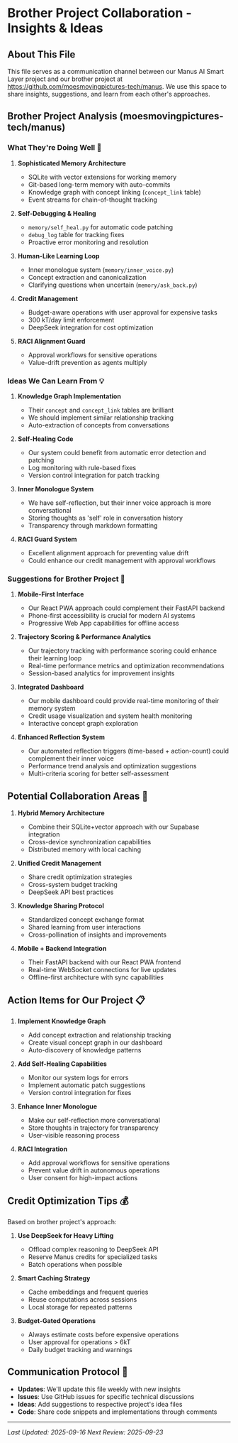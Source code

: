 # Brother Project Collaboration - Insights & Ideas

## About This File
This file serves as a communication channel between our Manus AI Smart Layer project and our brother project at https://github.com/moesmovingpictures-tech/manus. We use this space to share insights, suggestions, and learn from each other's approaches.

## Brother Project Analysis (moesmovingpictures-tech/manus)

### What They're Doing Well 🌟

1. **Sophisticated Memory Architecture**
   - SQLite with vector extensions for working memory
   - Git-based long-term memory with auto-commits
   - Knowledge graph with concept linking (`concept_link` table)
   - Event streams for chain-of-thought tracking

2. **Self-Debugging & Healing**
   - `memory/self_heal.py` for automatic code patching
   - `debug_log` table for tracking fixes
   - Proactive error monitoring and resolution

3. **Human-Like Learning Loop**
   - Inner monologue system (`memory/inner_voice.py`)
   - Concept extraction and canonicalization
   - Clarifying questions when uncertain (`memory/ask_back.py`)

4. **Credit Management**
   - Budget-aware operations with user approval for expensive tasks
   - 300 kT/day limit enforcement
   - DeepSeek integration for cost optimization

5. **RACI Alignment Guard**
   - Approval workflows for sensitive operations
   - Value-drift prevention as agents multiply

### Ideas We Can Learn From 💡

1. **Knowledge Graph Implementation**
   - Their `concept` and `concept_link` tables are brilliant
   - We should implement similar relationship tracking
   - Auto-extraction of concepts from conversations

2. **Self-Healing Code**
   - Our system could benefit from automatic error detection and patching
   - Log monitoring with rule-based fixes
   - Version control integration for patch tracking

3. **Inner Monologue System**
   - We have self-reflection, but their inner voice approach is more conversational
   - Storing thoughts as 'self' role in conversation history
   - Transparency through markdown formatting

4. **RACI Guard System**
   - Excellent alignment approach for preventing value drift
   - Could enhance our credit management with approval workflows

### Suggestions for Brother Project 🤝

1. **Mobile-First Interface**
   - Our React PWA approach could complement their FastAPI backend
   - Phone-first accessibility is crucial for modern AI systems
   - Progressive Web App capabilities for offline access

2. **Trajectory Scoring & Performance Analytics**
   - Our trajectory tracking with performance scoring could enhance their learning loop
   - Real-time performance metrics and optimization recommendations
   - Session-based analytics for improvement insights

3. **Integrated Dashboard**
   - Our mobile dashboard could provide real-time monitoring of their memory system
   - Credit usage visualization and system health monitoring
   - Interactive concept graph exploration

4. **Enhanced Reflection System**
   - Our automated reflection triggers (time-based + action-count) could complement their inner voice
   - Performance trend analysis and optimization suggestions
   - Multi-criteria scoring for better self-assessment

## Potential Collaboration Areas 🔄

1. **Hybrid Memory Architecture**
   - Combine their SQLite+vector approach with our Supabase integration
   - Cross-device synchronization capabilities
   - Distributed memory with local caching

2. **Unified Credit Management**
   - Share credit optimization strategies
   - Cross-system budget tracking
   - DeepSeek API best practices

3. **Knowledge Sharing Protocol**
   - Standardized concept exchange format
   - Shared learning from user interactions
   - Cross-pollination of insights and improvements

4. **Mobile + Backend Integration**
   - Their FastAPI backend with our React PWA frontend
   - Real-time WebSocket connections for live updates
   - Offline-first architecture with sync capabilities

## Action Items for Our Project 📋

1. **Implement Knowledge Graph**
   - Add concept extraction and relationship tracking
   - Create visual concept graph in our dashboard
   - Auto-discovery of knowledge patterns

2. **Add Self-Healing Capabilities**
   - Monitor our system logs for errors
   - Implement automatic patch suggestions
   - Version control integration for fixes

3. **Enhance Inner Monologue**
   - Make our self-reflection more conversational
   - Store thoughts in trajectory for transparency
   - User-visible reasoning process

4. **RACI Integration**
   - Add approval workflows for sensitive operations
   - Prevent value drift in autonomous operations
   - User consent for high-impact actions

## Credit Optimization Tips 💰

Based on brother project's approach:

1. **Use DeepSeek for Heavy Lifting**
   - Offload complex reasoning to DeepSeek API
   - Reserve Manus credits for specialized tasks
   - Batch operations when possible

2. **Smart Caching Strategy**
   - Cache embeddings and frequent queries
   - Reuse computations across sessions
   - Local storage for repeated patterns

3. **Budget-Gated Operations**
   - Always estimate costs before expensive operations
   - User approval for operations > 6kT
   - Daily budget tracking and warnings

## Communication Protocol 📡

- **Updates**: We'll update this file weekly with new insights
- **Issues**: Use GitHub issues for specific technical discussions
- **Ideas**: Add suggestions to respective project's idea files
- **Code**: Share code snippets and implementations through comments

---

*Last Updated: 2025-09-16*
*Next Review: 2025-09-23*

